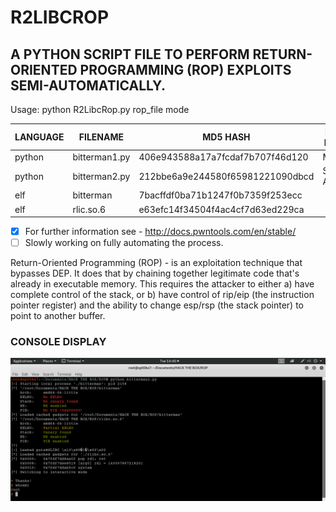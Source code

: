 # R2LIBCROP
## A PYTHON SCRIPT FILE TO PERFORM RETURN-ORIENTED PROGRAMMING (ROP) EXPLOITS SEMI-AUTOMATICALLY.

Usage: python R2LibcRop.py rop_file mode


| LANGUAGE | FILENAME      | MD5 HASH                         | EXPLOIT METHOD |
|--------  |---------      |---------                         | -----          |
| python   | bitterman1.py | 406e943588a17a7fcdaf7b707f46d120 | Manual         |
| python   | bitterman2.py | 212bbe6a9e244580f65981221090dbcd | Semi Automatic |
| elf      | bitterman     | 7bacffdf0ba71b1247f0b7359f253ecc |                |
| elf      | rlic.so.6     | e63efc14f34504f4ac4cf7d63ed229ca |                |

- [x] For further information see - http://docs.pwntools.com/en/stable/
- [ ] Slowly working on fully automating the process.

Return-Oriented Programming (ROP) - is an exploitation technique that bypasses DEP. It does that by chaining together legitimate code that's already in executable memory. This requires the attacker to either a) have complete control of the stack, or b) have control of rip/eip (the instruction pointer register) and the ability to change esp/rsp (the stack pointer) to point to another buffer.

### CONSOLE DISPLAY
![Screenshot](picture1.png)

